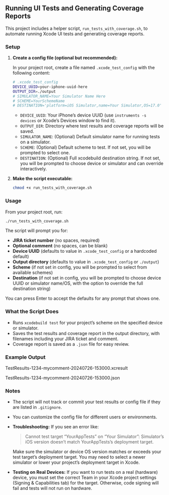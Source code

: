## Running UI Tests and Generating Coverage Reports

This project includes a helper script, `run_tests_with_coverage.sh`, to automate running Xcode UI tests and generating coverage reports.

### Setup

1. **Create a config file (optional but recommended):**

   In your project root, create a file named `.xcode_test_config` with the following content:

   ```bash
   # .xcode_test_config
   DEVICE_UUID=your-iphone-uuid-here
   OUTPUT_DIR=./output
   # SIMULATOR_NAME=Your Simulator Name Here
   # SCHEME=YourSchemeName
   # DESTINATION='platform=iOS Simulator,name=Your Simulator,OS=17.0'
   ```

   - `DEVICE_UUID`: Your iPhone’s device UUID (use `instruments -s devices` or Xcode’s Devices window to find it).
   - `OUTPUT_DIR`: Directory where test results and coverage reports will be saved.
   - `SIMULATOR_NAME`: (Optional) Default simulator name for running tests on a simulator.
   - `SCHEME`: (Optional) Default scheme to test. If not set, you will be prompted to select one.
   - `DESTINATION`: (Optional) Full xcodebuild destination string. If not set, you will be prompted to choose device or simulator and can override interactively.

2. **Make the script executable:**

   ```bash
   chmod +x run_tests_with_coverage.sh
   ```

### Usage

From your project root, run:

```bash
./run_tests_with_coverage.sh
```

The script will prompt you for:

- **JIRA ticket number** (no spaces, required)
- **Optional comment** (no spaces, can be blank)
- **Device UUID** (defaults to value in `.xcode_test_config` or a hardcoded default)
- **Output directory** (defaults to value in `.xcode_test_config` or `./output`)
- **Scheme** (if not set in config, you will be prompted to select from available schemes)
- **Destination** (if not set in config, you will be prompted to choose device UUID or simulator name/OS, with the option to override the full destination string)

You can press Enter to accept the defaults for any prompt that shows one.

### What the Script Does

- Runs `xcodebuild test` for your project’s scheme on the specified device or simulator.
- Saves the test results and coverage report in the output directory, with filenames including your JIRA ticket and comment.
- Coverage report is saved as a `.json` file for easy review.

### Example Output

TestResults-1234-mycomment-20240726-153000.xcresult

TestResults-1234-mycomment-20240726-153000.json

### Notes

- The script will not track or commit your test results or config file if they are listed in `.gitignore`.
- You can customize the config file for different users or environments.
- **Troubleshooting:** If you see an error like:
  
  > Cannot test target “YourAppTests” on “Your Simulator”: Simulator’s iOS version doesn’t match YourAppTests’s deployment target.
  
  Make sure the simulator or device OS version matches or exceeds your test target’s deployment target. You may need to select a newer simulator or lower your project’s deployment target in Xcode.
- **Testing on Real Devices:** If you want to run tests on a real (hardware) device, you must set the correct Team in your Xcode project settings (Signing & Capabilities tab) for the target. Otherwise, code signing will fail and tests will not run on hardware.